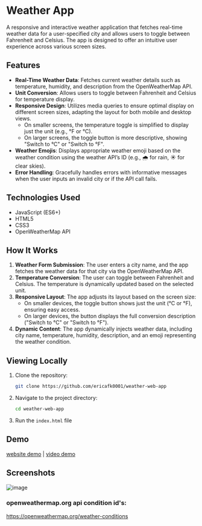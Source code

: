 # Weather App

A responsive and interactive weather application that fetches real-time weather data for a user-specified city and allows users to toggle between Fahrenheit and Celsius. The app is designed to offer an intuitive user experience across various screen sizes.

## Features

- **Real-Time Weather Data**: Fetches current weather details such as temperature, humidity, and description from the OpenWeatherMap API.
- **Unit Conversion**: Allows users to toggle between Fahrenheit and Celsius for temperature display.
- **Responsive Design**: Utilizes media queries to ensure optimal display on different screen sizes, adapting the layout for both mobile and desktop views.
  - On smaller screens, the temperature toggle is simplified to display just the unit (e.g., °F or °C).
  - On larger screens, the toggle button is more descriptive, showing "Switch to °C" or "Switch to °F".
- **Weather Emojis**: Displays appropriate weather emoji based on the weather condition using the weather API’s ID (e.g., 🌧️ for rain, ☀️ for clear skies).
- **Error Handling**: Gracefully handles errors with informative messages when the user inputs an invalid city or if the API call fails.

## Technologies Used

- JavaScript (ES6+)
- HTML5
- CSS3
- OpenWeatherMap API

## How It Works

1. **Weather Form Submission**: The user enters a city name, and the app fetches the weather data for that city via the OpenWeatherMap API.
2. **Temperature Conversion**: The user can toggle between Fahrenheit and Celsius. The temperature is dynamically updated based on the selected unit.
3. **Responsive Layout**: The app adjusts its layout based on the screen size:
   - On smaller devices, the toggle button shows just the unit (°C or °F), ensuring easy access.
   - On larger devices, the button displays the full conversion description ("Switch to °C" or "Switch to °F").
4. **Dynamic Content**: The app dynamically injects weather data, including city name, temperature, humidity, description, and an emoji representing the weather condition.

## Viewing Locally

1. Clone the repository:
   ```bash
   git clone https://github.com/ericafk0001/weather-web-app
   ```
2. Navigate to the project directory:
   ```bash
   cd weather-web-app
   ```
3. Run the `index.html` file

## Demo

[website demo](https://ericafk0001.github.io/weather-web-app/) |
[video demo](https://youtu.be/Aha4Zo0bAww)

## Screenshots

![image](https://cloud-3gto30eoq-hack-club-bot.vercel.app/0image.png)

### openweathermap.org api condition id's:

https://openweathermap.org/weather-conditions
